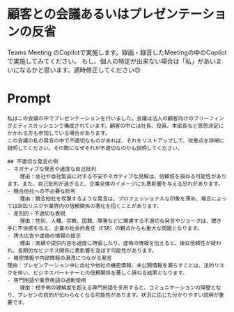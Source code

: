 # 顧客との会議あるいはプレゼンテーションの反省

Teams Meeting のCopilotで実施します。録画・録音したMeetingの中のCopilotで実施してみてください。
もし、個人の特定が出来ない場合は「私」があいまいになるかと思います。適時修正してください😊


# Prompt

```text
私はこの会議の中でプレゼンテーションを行いました。会議は法人の顧客向けのブリーフィングとディスカッションで構成されています。顧客の中には社長、役員、本部長など意思決定にかかわる方も参加している場合があります。
この会議の私の発言の中で不適切なものがあれば、それをリストアップして、改善点を詳細に説明してください。その際になぜそれが不適切なのかも説明してください。

## 不適切な発言の例
- ネガティブな発言や過度な自己批判
	理由：会社や自社製品に対する不安やネガティブな見解は、信頼感を損ねる可能性があります。また、自己批判が過ぎると、企業全体のイメージにも悪影響を与える恐れがあります。
- 競合他社への不必要な批判
	理由：競合他社を攻撃するような発言は、プロフェッショナルな印象を薄め、場合によっては訴訟リスクや業界内の信頼関係の悪化を招くことがあります。
- 差別的・不適切な表現
	理由：性別、人種、宗教、国籍、障害などに関連する不適切な発言やジョークは、聞き手に不快感を与え、企業の社会的責任（CSR）の観点からも重大な問題となります。
- 誇大広告や虚偽の情報の提示
	理由：実績や提供内容を過度に誇張したり、虚偽の情報を伝えると、後日信頼性が疑われ、長期的なビジネス関係に悪影響を及ぼす可能性があります。
- 機密情報や内部情報の漏洩につながる発言
理由：プレゼンテーション中に自社や他社の機密情報、未公開情報を漏らすことは、法的リスクを伴い、ビジネスパートナーとの信頼関係を著しく損ねる結果となります。
- 専門用語や業界用語の過剰使用
	理由：相手側の理解度を超える専門用語を多用すると、コミュニケーションの障壁となり、プレゼンの目的が伝わらなくなる可能性があります。状況に応じた分かりやすい説明が重要です。
```
